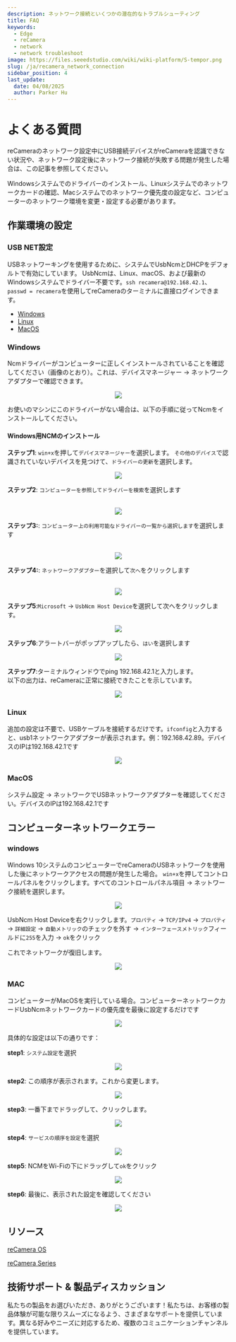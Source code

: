 ```yaml
---
description: ネットワーク接続といくつかの潜在的なトラブルシューティング
title: FAQ
keywords:
  - Edge
  - reCamera
  - network
  - network troubleshoot
image: https://files.seeedstudio.com/wiki/wiki-platform/S-tempor.png
slug: /ja/recamera_network_connection
sidebar_position: 4
last_update:
  date: 04/08/2025
  author: Parker Hu
---
```


# よくある質問

reCameraのネットワーク設定中にUSB接続デバイスがreCameraを認識できない状況や、ネットワーク設定後にネットワーク接続が失敗する問題が発生した場合は、この記事を参照してください。

Windowsシステムでのドライバーのインストール、Linuxシステムでのネットワークカードの確認、Macシステムでのネットワーク優先度の設定など、コンピューターのネットワーク環境を変更・設定する必要があります。

## 作業環境の設定

### USB NET設定

USBネットワーキングを使用するために、システムでUsbNcmとDHCPをデフォルトで有効にしています。
UsbNcmは、Linux、macOS、および最新のWindowsシステムでドライバー不要です。`ssh recamera@192.168.42.1`、`passwd = recamera`を使用してreCameraのターミナルに直接ログインできます。

- [Windows](#jump1)
- [Linux](#jump2)
- [MacOS](#jump3)

### <span id="jump1"> Windows </span>

Ncmドライバーがコンピューターに正しくインストールされていることを確認してください（画像のとおり）。これは、デバイスマネージャー -> ネットワークアダプターで確認できます。

<div align="center"><img width={600} src="https://files.seeedstudio.com/wiki/reCamera/002.png" /></div>

お使いのマシンにこのドライバーがない場合は、以下の手順に従ってNcmをインストールしてください。

#### Windows用NCMのインストール

**ステップ1**:
`win+x`を押して`デバイスマネージャー`を選択します。
`その他のデバイス`で認識されていないデバイスを見つけて、`ドライバーの更新`を選択します。
<div align="center"><img width={600} src="https://files.seeedstudio.com/wiki/reCamera/003.png" /></div>

**ステップ2**:
`コンピューターを参照してドライバーを検索`を選択します

<br />

<div align="center"><img width={600} src="https://files.seeedstudio.com/wiki/reCamera/004.png" /></div>

**ステップ3:**:
`コンピューター上の利用可能なドライバーの一覧から選択します`を選択します

<br />

<div align="center"><img width={600} src="https://files.seeedstudio.com/wiki/reCamera/005.png" /></div>

**ステップ4:**:
`ネットワークアダプター`を選択して`次へ`をクリックします

<br />

<div align="center"><img width={600} src="https://files.seeedstudio.com/wiki/reCamera/014.png" /></div>

**ステップ5**:`Microsoft` -> `UsbNcm Host Device`を選択して次へをクリックします。

<div align="center"><img width={600} src="https://files.seeedstudio.com/wiki/reCamera/006.png" /></div>

**ステップ6**:アラートバーがポップアップしたら、`はい`を選択します

<div align="center"><img width={600} src="https://files.seeedstudio.com/wiki/reCamera/007.png" /></div>

**ステップ7**:ターミナルウィンドウでping 192.168.42.1と入力します。
<br />
以下の出力は、reCameraに正常に接続できたことを示しています。

<div align="center"><img width={600} src="https://files.seeedstudio.com/wiki/reCamera/008.png" /></div>

### <span id="jump2"> Linux </span>

追加の設定は不要で、USBケーブルを接続するだけです。`ifconfig`と入力すると、usb1ネットワークアダプターが表示されます。例：192.168.42.89。デバイスのIPは192.168.42.1です

<div align="center"><img width={600} src="https://files.seeedstudio.com/wiki/reCamera/009.png" /></div>

### <span id="jump3"> MacOS </span>

システム設定 -> ネットワークでUSBネットワークアダプターを確認してください。デバイスのIPは192.168.42.1です

## コンピューターネットワークエラー

### windows

Windows 10システムのコンピューターでreCameraのUSBネットワークを使用した後にネットワークアクセスの問題が発生した場合。
`win+x`を押してコントロールパネルをクリックします。すべてのコントロールパネル項目 -> ネットワーク接続を選択します。
<div align="center"><img width={600} src="https://files.seeedstudio.com/wiki/reCamera/010.png" /></div>

UsbNcm Host Deviceを右クリックします。`プロパティ` -> `TCP/IPv4` -> `プロパティ` -> `詳細設定` -> `自動メトリック`のチェックを外す -> `インターフェースメトリック`フィールドに`255`を入力 -> `ok`をクリック
<br />

これでネットワークが復旧します。
<div align="center"><img width={600} src="https://files.seeedstudio.com/wiki/reCamera/011.png" /></div>

### MAC

コンピューターがMacOSを実行している場合。コンピューターネットワークカードUsbNcmネットワークカードの優先度を最後に設定するだけです

<div align="center"><img width={600} src="https://files.seeedstudio.com/wiki/reCamera/012.png" /></div>

具体的な設定は以下の通りです：

**step1**: `システム設定`を選択

<div align="center"><img width={600} src="https://files.seeedstudio.com/wiki/reCamera/015.png" /></div>

**step2**: この順序が表示されます。これから変更します。

<div align="center"><img width={600} src="https://files.seeedstudio.com/wiki/reCamera/016.png" /></div>

**step3**: 一番下までドラッグして、クリックします。

<div align="center"><img width={600} src="https://files.seeedstudio.com/wiki/reCamera/017.png" /></div>

**step4**: `サービスの順序を設定`を選択

<div align="center"><img width={600} src="https://files.seeedstudio.com/wiki/reCamera/018.png" /></div>

**step5**: NCMをWi-Fiの下にドラッグして`ok`をクリック

<div align="center"><img width={600} src="https://files.seeedstudio.com/wiki/reCamera/019.png" /></div>

**step6**: 最後に、表示された設定を確認してください

<div align="center"><img width={600} src="https://files.seeedstudio.com/wiki/reCamera/020.png" /></div>

## リソース

[reCamera OS](https://github.com/Seeed-Studio/reCamera-OS)

[reCamera Series](https://github.com/Seeed-Studio/OSHW-reCamera-Series)

## 技術サポート & 製品ディスカッション

私たちの製品をお選びいただき、ありがとうございます！私たちは、お客様の製品体験が可能な限りスムーズになるよう、さまざまなサポートを提供しています。異なる好みやニーズに対応するため、複数のコミュニケーションチャンネルを提供しています。

<div class="button_tech_support_container">
<a href="https://forum.seeedstudio.com/" class="button_forum"></a>
<a href="https://www.seeedstudio.com/contacts" class="button_email"></a>
</div>

<div class="button_tech_support_container">
<a href="https://discord.gg/eWkprNDMU7" class="button_discord"></a>
<a href="https://github.com/Seeed-Studio/wiki-documents/discussions/69" class="button_discussion"></a>
</div>
